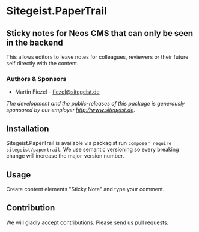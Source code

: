 # Sitegeist.PaperTrail

## Sticky notes for Neos CMS that can only be seen in the backend

This allows editors to leave notes for colleagues, reviewers or their 
future self directly with the content.

### Authors & Sponsors

* Martin Ficzel - ficzel@sitegeist.de

*The development and the public-releases of this package is generously sponsored
by our employer http://www.sitegeist.de.*

## Installation

Sitegeist.PaperTrail is available via packagist run `composer require sitegeist/papertrail`.
We use semantic versioning so every breaking change will increase the major-version number.

## Usage

Create content elements "Sticky Note" and type your comment.

## Contribution

We will gladly accept contributions. Please send us pull requests.

